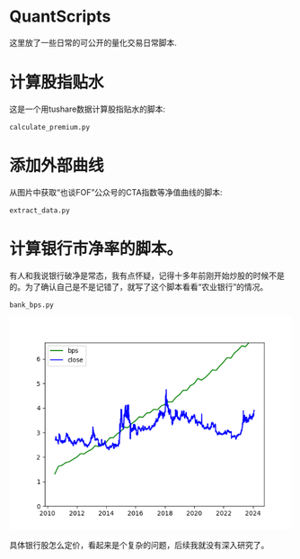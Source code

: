 # QuantScripts

这里放了一些日常的可公开的量化交易日常脚本.

# 计算股指贴水

这是一个用tushare数据计算股指贴水的脚本:
```
calculate_premium.py
```
# 添加外部曲线

从图片中获取“也谈FOF”公众号的CTA指数等净值曲线的脚本:
```
extract_data.py
```
# 计算银行市净率的脚本。

有人和我说银行破净是常态，我有点怀疑，记得十多年前刚开始炒股的时候不是的。为了确认自己是不是记错了，就写了这个脚本看看“农业银行”的情况。

```
bank_bps.py
```
<!-- 插入图片 bank_bps.png -->
![](bank_bps.png)

具体银行股怎么定价，看起来是个复杂的问题，后续我就没有深入研究了。